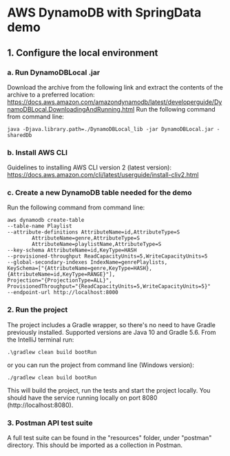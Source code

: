 # AWS DynamoDB with SpringData demo

## 1. Configure the local environment
### a. Run DynamoDBLocal .jar
Download the archive from the following link and extract the contents of the archive to a preferred location: https://docs.aws.amazon.com/amazondynamodb/latest/developerguide/DynamoDBLocal.DownloadingAndRunning.html
Run the following command from command line:
```
java -Djava.library.path=./DynamoDBLocal_lib -jar DynamoDBLocal.jar -sharedDb
```

### b. Install AWS CLI
Guidelines to installing AWS CLI version 2 (latest version): https://docs.aws.amazon.com/cli/latest/userguide/install-cliv2.html

### c. Create a new DynamoDB table needed for the demo
Run the following command from command line:
```
aws dynamodb create-table 
--table-name Playlist 
--attribute-definitions AttributeName=id,AttributeType=S 
		AttributeName=genre,AttributeType=S 
		AttributeName=playlistName,AttributeType=S 
--key-schema AttributeName=id,KeyType=HASH 
--provisioned-throughput ReadCapacityUnits=5,WriteCapacityUnits=5 
--global-secondary-indexes IndexName=genrePlaylists,
KeySchema=["{AttributeName=genre,KeyType=HASH},{AttributeName=id,KeyType=RANGE}"],
Projection="{ProjectionType=ALL}",
ProvisionedThroughput="{ReadCapacityUnits=5,WriteCapacityUnits=5}" 
--endpoint-url http://localhost:8000
```

### 2. Run the project 
The project includes a Gradle wrapper, so there's no need to have Gradle previously installed.
Supported versions are Java 10 and Gradle 5.6.
From the IntelliJ terminal run:
```
.\gradlew clean build bootRun
```
or you can run the project from command line (Windows version):
```
./gradlew clean build bootRun
```
This will build the project, run the tests and start the project locally.
You should have the service running locally on port 8080 (http://localhost:8080).

### 3. Postman API test suite
A full test suite can be found in the "resources" folder, under "postman" directory.
This should be imported as a collection in Postman.

